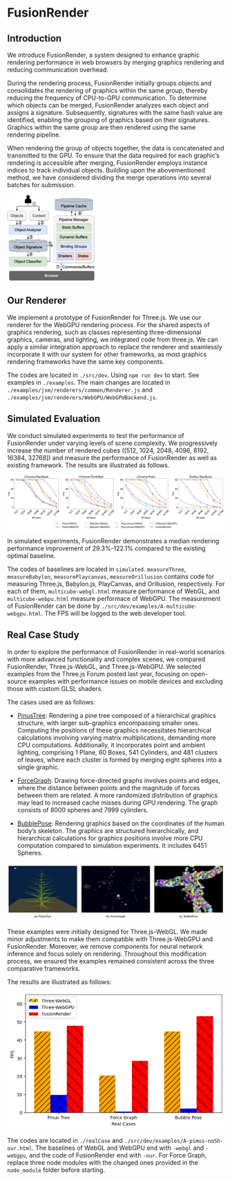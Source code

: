 # FusionRender

## Introduction

We introduce FusionRender, a system designed to enhance graphic rendering performance in web browsers by merging graphics rendering and reducing communication overhead.

During the rendering process, FusionRender initially groups objects and consolidates the rendering of graphics within the same group, thereby reducing the frequency of CPU-to-GPU communication. To determine which objects can be merged, FusionRender analyzes each object and assigns a signature. Subsequently, signatures with the same hash value are identified, enabling the grouping of graphics based on their signatures. Graphics within the same
group are then rendered using the same rendering pipeline.

When rendering the group of objects together, the data is concatenated and transmitted to the GPU. To ensure that the data required for each graphic’s rendering is accessible after merging, FusionRender employs instance indices to track individual objects. Building upon the abovementioned method, we have considered dividing the merge operations into several batches for submission.

<img src='./docs/overview.png' height=200>

## Our Renderer

We implement a prototype of FusionRender for Three.js. We use our renderer for the WebGPU rendering process. For the shared aspects of graphics rendering, such as classes representing three-dimensional graphics, cameras, and lighting, we integrated code from three.js. We can apply a similar integration approach to replace the renderer and seamlessly incorporate it with our system for other frameworks, as most graphics rendering frameworks have the same key components.

The codes are located in `./src/dev`. Using `npm run dev` to start. See examples in `./examples`. The main changes are located in `./examples/jsm/renderers/common/Renderer.js` and `./examples/jsm/renderers/WebGPU/WebGPUBackend.js`.


## Simulated Evaluation

We conduct simulated experiments to test the performance of FusionRender under varying levels of scene complexity. We progressively increase the number of rendered cubes ([512, 1024, 2048, 4096, 8192, 16384, 32768]) and measure the performance of FusionRender as well as existing framework. The results are illustrated as follows.

<img src='./docs/simulation.png'/>

In simulated experiments, FusionRender demonstrates a median rendering performance improvement of 29.3%-122.1% compared to the existing optimal baseline.

The codes of baselines are located in `simulated`. `measureThree`, `measureBabylon`, `measurePlaycanvas`, `measureOrillusion` contains code for measuring Three.js, Babylon.js, PlayCanvas, and Orillusion,  respectively. For each of them, `multicube-webgl.html` measure performance of WebGL, and `multicube-webpu.html` measure performace of WebGPU. The measurement of FusionRender can be done by `./src/dev/examples/A-multicube-webgpu.html`. The FPS will be logged to the web developer tool.


## Real Case Study

In order to explore the performance of FusionRender in real-world scenarios with more advanced functionality and complex scenes, we compared FusionRender, Three.js-WebGL, and Three.js-WebGPU. We selected examples from the Three.js Forum posted last year, focusing on open-source examples with performance issues on mobile devices and excluding those with custom GLSL shaders.

The cases used are as follows:

* [PinusTree](https://jrlazz.eu5.org/anim/pinus_noSh.html): Rendering a pine tree composed of a hierarchical graphics structure, with larger sub-graphics encompassing smaller ones. Computing the positions of these graphics necessitates hierarchical calculations involving varying matrix multiplications, demanding more CPU computations. Additionally, it incorporates point and ambient lighting, comprising 1 Plane, 60 Boxes, 541 Cylinders, and 481 clusters of leaves, where each cluster is formed by merging eight spheres into a single graphic.

* [ForceGraph](https://github.com/vasturiano/3d-force-graph/tree/master): Drawing force-directed graphs involves points and edges, where the distance between points and the magnitude of forces between them are related. A more randomized distribution of graphics may lead to increased cache misses during GPU rendering. The graph consists of 8000 spheres and 7999 cylinders.

* [BubblePose](https://github.com/wunderdogsw/go-23-app): Rendering graphics based on the coordinates of the human body’s skeleton. The graphics are structured hierarchically, and hierarchical calculations for graphics positions involve more CPU computation compared to simulation experiments. It includes 6451 Spheres.

<img src='./docs/realcasescene.png'/>

These examples were initially designed for Three.js-WebGL. We made minor adjustments to make them compatible with Three.js-WebGPU and FusionRender. Moreover, we remove components for neural network inference and focus solely on rendering. Throughout this modification process, we ensured the examples remained consistent across the three comparative frameworks.

The results are illustrated as follows:

<img src='./docs/realcase.png'/>

The codes are located in `./realCase` and `./src/dev/examples/A-pimus-noSh-our.html`. The baselines of WebGL and WebGPU end with `-webgl` and `-webgpu`, and the code of FusionRender end with `-our`. For Force Graph, replace three node modules with the changed ones provided in the `node_module` folder before starting.


